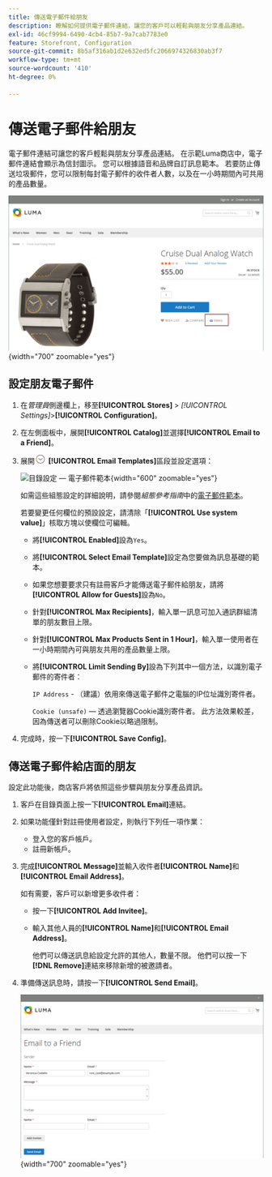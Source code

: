 ```yaml
---
title: 傳送電子郵件給朋友
description: 瞭解如何提供電子郵件連結，讓您的客戶可以輕鬆與朋友分享產品連結。
exl-id: 46cf9994-6490-4cb4-85b7-9a7cab7783e0
feature: Storefront, Configuration
source-git-commit: 8b5af316ab1d2e632ed5fc2066974326830ab3f7
workflow-type: tm+mt
source-wordcount: '410'
ht-degree: 0%

---
```


# 傳送電子郵件給朋友

電子郵件連結可讓您的客戶輕鬆與朋友分享產品連結。 在示範Luma商店中，電子郵件連結會顯示為信封圖示。 您可以根據語音和品牌自訂訊息範本。 若要防止傳送垃圾郵件，您可以限制每封電子郵件的收件者人數，以及在一小時期間內可共用的產品數量。

![店面範例 — 傳送電子郵件給朋友](./assets/storefront-email-a-friend.png){width="700" zoomable="yes"}

## 設定朋友電子郵件

1. 在&#x200B;_管理員_&#x200B;側邊欄上，移至&#x200B;**[!UICONTROL Stores]** > _[!UICONTROL Settings]_>**[!UICONTROL Configuration]**。

1. 在左側面板中，展開&#x200B;**[!UICONTROL Catalog]**&#x200B;並選擇&#x200B;**[!UICONTROL Email to a Friend]**。

1. 展開![擴充選擇器](../assets/icon-display-expand.png) **[!UICONTROL Email Templates]**&#x200B;區段並設定選項：

   ![目錄設定 — 電子郵件範本](../configuration-reference/catalog/assets/email-to-a-friend-email-templates.png){width="600" zoomable="yes"}

   如需這些組態設定的詳細說明，請參閱&#x200B;_組態參考指南_&#x200B;中的[電子郵件範本](../configuration-reference/catalog/email-to-a-friend.md)。

   若要變更任何欄位的預設設定，請清除「**[!UICONTROL Use system value]**」核取方塊以使欄位可編輯。

   - 將&#x200B;**[!UICONTROL Enabled]**&#x200B;設為`Yes`。

   - 將&#x200B;**[!UICONTROL Select Email Template]**&#x200B;設定為您要做為訊息基礎的範本。

   - 如果您想要要求只有註冊客戶才能傳送電子郵件給朋友，請將&#x200B;**[!UICONTROL Allow for Guests]**&#x200B;設為`No`。

   - 針對&#x200B;**[!UICONTROL Max Recipients]**，輸入單一訊息可加入通訊群組清單的朋友數目上限。

   - 針對&#x200B;**[!UICONTROL Max Products Sent in 1 Hour]**，輸入單一使用者在一小時期間內可與朋友共用的產品數量上限。

   - 將&#x200B;**[!UICONTROL Limit Sending By]**&#x200B;設為下列其中一個方法，以識別電子郵件的寄件者：

     `IP Address` - （建議）依用來傳送電子郵件之電腦的IP位址識別寄件者。

     `Cookie (unsafe)` — 透過瀏覽器Cookie識別寄件者。 此方法效果較差，因為傳送者可以刪除Cookie以略過限制。

1. 完成時，按一下&#x200B;**[!UICONTROL Save Config]**。

## 傳送電子郵件給店面的朋友

設定此功能後，商店客戶將依照這些步驟與朋友分享產品資訊。

1. 客戶在目錄頁面上按一下&#x200B;**[!UICONTROL Email]**&#x200B;連結。

1. 如果功能僅針對註冊使用者設定，則執行下列任一項作業：

   - 登入您的客戶帳戶。
   - 註冊新帳戶。

1. 完成&#x200B;**[!UICONTROL Message]**&#x200B;並輸入收件者&#x200B;**[!UICONTROL Name]**&#x200B;和&#x200B;**[!UICONTROL Email Address]**。

   如有需要，客戶可以新增更多收件者：

   - 按一下&#x200B;**[!UICONTROL Add Invitee]**。

   - 輸入其他人員的&#x200B;**[!UICONTROL Name]**&#x200B;和&#x200B;**[!UICONTROL Email Address]**。

     他們可以傳送訊息給設定允許的其他人，數量不限。 他們可以按一下&#x200B;**[!DNL Remove]**&#x200B;連結來移除新增的被邀請者。

1. 準備傳送訊息時，請按一下&#x200B;**[!UICONTROL Send Email]**。

   ![店面範例 — 傳送電子郵件給朋友](./assets/storefront-email-a-friend-form.png){width="700" zoomable="yes"}
